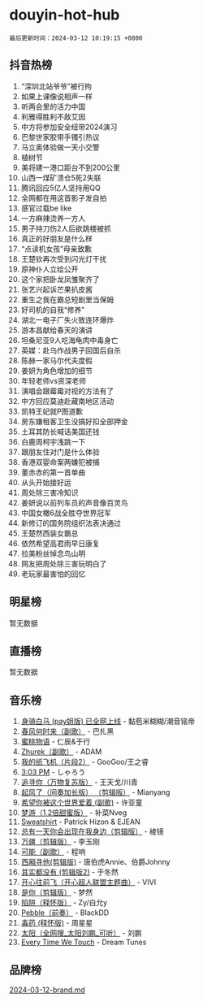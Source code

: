 # douyin-hot-hub

`最后更新时间：2024-03-12 10:19:15 +0800`

## 抖音热榜

1. “深圳北站爷爷”被行拘
1. 如果上课像说相声一样
1. 听两会里的活力中国
1. 利雅得胜利不敌艾因
1. 中方将参加安全纽带2024演习
1. 巴黎世家胶带手镯引热议
1. 马立奥体验做一天小交警
1. 植树节
1. 美将建一港口距台不到200公里
1. 山西一煤矿溃仓5死2失联
1. 腾讯回应5亿人坚持用QQ
1. 全网都在用这首影子发自拍
1. 感官过载be like
1. 一方麻辣烫养一方人
1. 男子持刀伤2人后欲跳楼被抓
1. 真正的好朋友是什么样
1. “点读机女孩”母亲致歉
1. 王楚钦再次受到闪光灯干扰
1. 原神仆人立绘公开
1. 这个家把卧龙凤雏聚齐了
1. 张艺兴起诉芒果扒皮酱
1. 重生之我在霸总短剧里当保姆
1. 好司机的自我“修养”
1. 湖北一电子厂失火致连环爆炸
1. 游本昌献给春天的演讲
1. 坦桑尼亚9人吃海龟肉中毒身亡
1. 英媒：赴乌作战男子回国后自杀
1. 陈赫一家马尔代夫度假
1. 姜妍为角色增加的细节
1. 年轻老师vs资深老师
1. 演唱会跟霉霉对视的方法有了
1. 中方回应莫迪赴藏南地区活动
1. 凯特王妃就P图道歉
1. 房东嫌租客卫生没搞好扣全部押金
1. 土耳其防长喊话美国还钱
1. 白鹿周柯宇浅跳一下
1. 跟朋友住对门是什么体验
1. 香港双婴命案两嫌犯被捕
1. 董赤赤的第一首单曲
1. 从头开始接好运
1. 周处除三害冷知识
1. 姜妍说以前列车员的声音像百灵鸟
1. 中国女橄6战全胜夺世界冠军
1. 新修订的国务院组织法表决通过
1. 王楚然西装女霸总
1. 依然希望高君雨早日康复
1. 拉美粉丝悼念鸟山明
1. 网友把周处除三害玩明白了
1. 老玩家最害怕的回忆

## 明星榜

暂无数据

## 直播榜

暂无数据

## 音乐榜

1. [身骑白马 (pay姐版) 已全网上线](https://sf5-hl-cdn-tos.douyinstatic.com/obj/tos-cn-ve-2774/oQLO5ZgLsFkaDhdIIveF2zUCgfweY0gWaH4AQG) - 黏苞米糊糊/潮音铭帝
1. [春风何时来（副歌）](https://sf6-cdn-tos.douyinstatic.com/obj/tos-cn-ve-2774/ow7tbAiAWI2giBUrmu0hMMh3UYP3ZXdbDYiXd) - 巴扎黑
1. [蜜桃物语](https://sf5-hl-cdn-tos.douyinstatic.com/obj/tos-cn-ve-2774/oIhOSCZtIACtYU4XQkngiW9kCBfVD1Fz9IYeqL) - 仁辰&于行
1. [Zhurek（副歌）](https://sf5-hl-cdn-tos.douyinstatic.com/obj/tos-cn-ve-2774/ooQm8FBZQDlf0btEYgVpCcSCQfrdJGBEKZYBGS) - ADAM
1. [我的纸飞机（片段2）](https://sf6-cdn-tos.douyinstatic.com/obj/tos-cn-ve-2774/oM2ZrKcg2CD5AeRB2gkeXOFB1IxAGJdZPazYHf) - GooGoo/王之睿
1. [3:03 PM](https://sf3-cdn-tos.douyinstatic.com/obj/tos-cn-ve-2774/6dbc1e43a5424f1d8e026f901c4ecac6) - しゃろう
1. [追寻你（万物复苏版）](https://sf5-hl-cdn-tos.douyinstatic.com/obj/tos-cn-ve-2774/oYeAZJsbjIDit9APmBg8u6uDUQnHmoCf3gbo74) - 王天戈/川青
1. [起风了（间奏加长版） （剪辑版）](https://sf6-cdn-tos.douyinstatic.com/obj/tos-cn-ve-2774/8a927fdf26bc49e0ada58e80d57cf030) - Mianyang
1. [希望你被这个世界爱着 (副歌)](https://sf3-cdn-tos.douyinstatic.com/obj/tos-cn-ve-2774/oUHCmWQfZlE3QQBKBeD8rCFLpJzPgCpImhsxMt) - 许亚童
1. [梦游（1.2倍甜蜜版）](https://sf6-cdn-tos.douyinstatic.com/obj/tos-cn-ve-2774/o4gyAUm8hwufoEABmwVIiQtHsFuGzAEEWtNMzo) - 补菜Nveg
1. [Sweatshirt](https://sf3-cdn-tos.douyinstatic.com/obj/tos-cn-ve-2774/oIljDAEhoLZWOUjICBfkC4Uzg1QB1BFgNfItyL) - Patrick Hizon & EJEAN
1. [总有一天你会出现在我身边（剪辑版）](https://sf5-hl-cdn-tos.douyinstatic.com/obj/tos-cn-ve-2774/oMLsHwhWW7CYoAhoWB9EXUQIzNBsfAJxpAoxCU) - 棱镜
1. [万疆（剪辑版）](https://sf5-hl-cdn-tos.douyinstatic.com/obj/tos-cn-ve-2774/ooG7oVgFlDTelKCjCsTTobQvbdtj1BBQXnfZd8) - 李玉刚
1. [可能（副歌）](https://sf5-hl-cdn-tos.douyinstatic.com/obj/tos-cn-ve-2774/cde1731888894259b333569393c2fb51) - 程响
1. [西厢寻他(剪辑版)](https://sf6-cdn-tos.douyinstatic.com/obj/tos-cn-ve-2774/oUsAVfAQKlRNxEv5qxvIB8o5qmIWUcXbzJKJhw) - 唐伯虎Annie、伯爵Johnny
1. [其实都没有 (剪辑版2)](https://sf5-hl-cdn-tos.douyinstatic.com/obj/tos-cn-ve-2774/oEBNQenHZtBhxYjGgUDQk0BCHTigQafgFlbQ7k) - 于冬然
1. [开心往前飞（开心超人联盟主题曲）](https://sf6-cdn-tos.douyinstatic.com/obj/tos-cn-ve-2774/9d8fb7c82cf1421fb93a9fe925275e0a) - VIVI
1. [是你（剪辑版）](https://sf3-cdn-tos.douyinstatic.com/obj/tos-cn-ve-2774/46019dae783c4c969944217fe1cfafc4) - 梦然
1. [陷阱（释怀版）](https://sf5-hl-cdn-tos.douyinstatic.com/obj/tos-cn-ve-2774/oE8C21LeZrzKLDFfQYgMzx4GAIHageG5IzayY7) - Zy/白允y
1. [Pebble（前奏）](https://sf6-cdn-tos.douyinstatic.com/obj/tos-cn-ve-2774/5e6913036e674b34b92df6abd1361f00) - BlackDD
1. [毒药 (释怀版)](https://sf5-hl-cdn-tos.douyinstatic.com/obj/tos-cn-ve-2774/oYILMEAzspdZBIzy4frJNB8ZHPHWAhiwowd4Ad) - 周星星
1. [太阳（全网搜_太阳刘鹏_可听）](https://sf5-hl-cdn-tos.douyinstatic.com/obj/tos-cn-ve-2774/ogWbyIQnlBFImVbeDocRdCIYtBHlbJXgfZMvgz) - 刘鹏
1. [Every Time We Touch](https://sf5-hl-cdn-tos.douyinstatic.com/obj/tos-cn-ve-2774/ogN6lUKQeBBfEVhIOMikG1CcJjugxk1tztZyhP) - Dream Tunes

## 品牌榜

[2024-03-12-brand.md](2024-03-12-brand.md)
